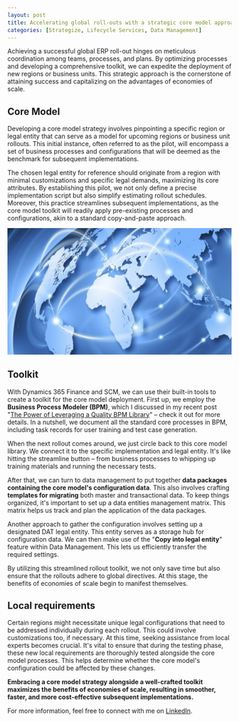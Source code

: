 ```yaml
---
layout: post
title: Accelerating global roll-outs with a strategic core model approach
categories: [Strategize, Lifecycle Services, Data Management]
---
```

Achieving a successful global ERP roll-out hinges on meticulous coordination among teams, processes, and plans. By optimizing processes and developing a comprehensive toolkit, we can expedite the deployment of new regions or business units. This strategic approach is the cornerstone of attaining success and capitalizing on the advantages of economies of scale.

## Core Model
Developing a core model strategy involves pinpointing a specific region or legal entity that can serve as a model for upcoming regions or business unit rollouts. This initial instance, often referred to as the pilot, will encompass a set of business processes and configurations that will be deemed as the benchmark for subsequent implementations.

The chosen legal entity for reference should originate from a region with minimal customizations and specific legal demands, maximizing its core attributes. By establishing this pilot, we not only define a precise implementation script but also simplify estimating rollout schedules. Moreover, this practice streamlines subsequent implementations, as the core model toolkit will readily apply pre-existing processes and configurations, akin to a standard copy-and-paste approach.

![](/images/accelerating-global-roll-outs-with-a-strategic-core-model-approach/global.jpg)

## Toolkit
With Dynamics 365 Finance and SCM, we can use their built-in tools to create a toolkit for the core model deployment. First up, we employ the **Business Process Modeler (BPM)**, which I discussed in my recent post "[The Power of Leveraging a Quality BPM Library](https://magnomgp.github.io/the-power-of-leveraging-a-quality-BPM-library/)" – check it out for more details. In a nutshell, we document all the standard core processes in BPM, including task records for user training and test case generation.

When the next rollout comes around, we just circle back to this core model library. We connect it to the specific implementation and legal entity. It's like hitting the streamline button – from business processes to whipping up training materials and running the necessary tests.

After that, we can turn to data management to put together **data packages containing the core model's configuration data**. This also involves crafting **templates for migrating** both master and transactional data. To keep things organized, it's important to set up a data entities management matrix. This matrix helps us track and plan the application of the data packages.

Another approach to gather the configuration involves setting up a designated DAT legal entity. This entity serves as a storage hub for configuration data. We can then make use of the "**Copy into legal entity**" feature within Data Management. This lets us efficiently transfer the required settings.

By utilizing this streamlined rollout toolkit, we not only save time but also ensure that the rollouts adhere to global directives. At this stage, the benefits of economies of scale begin to manifest themselves.

## Local requirements
Certain regions might necessitate unique legal configurations that need to be addressed individually during each rollout. This could involve customizations too, if necessary. At this time, seeking assistance from local experts becomes crucial. It's vital to ensure that during the testing phase, these new local requirements are thoroughly tested alongside the core model processes. This helps determine whether the core model's configuration could be affected by these changes.

**Embracing a core model strategy alongside a well-crafted toolkit maximizes the benefits of economies of scale, resulting in smoother, faster, and more cost-effective subsequent implementations.**

For more information, feel free to connect with me on [LinkedIn](https://www.linkedin.com/in/magnomgp).